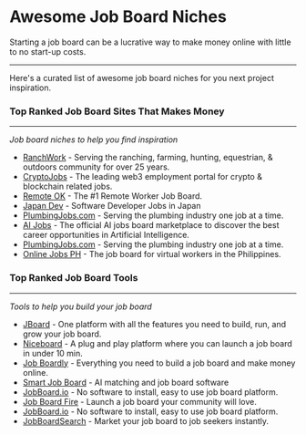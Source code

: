 # Awesome Job Board Niches
Starting a job board can be a lucrative way to make money online with little to no start-up costs.
___
Here's a curated list of awesome job board niches for you next project inspiration.
### Top Ranked Job Board Sites That Makes Money
___
_Job board niches to help you find inspiration_
* [RanchWork](https://www.ranchwork.com/) - Serving the ranching, farming, hunting, equestrian, & outdoors community for over 25 years.
* [CryptoJobs](https://www.cryptojobs.com/) - The leading web3 employment portal for crypto & blockchain related jobs. 
* [Remote OK](https://remoteok.com/) - The #1 Remote Worker Job Board.
* [Japan Dev](https://japan-dev.com/) - Software Developer Jobs in Japan
* [PlumbingJobs.com](https://plumbingjobs.com/) - Serving the plumbing industry one job at a time.
* [AI Jobs](https://www.aijobs.com/) - The official AI jobs board marketplace to discover the best career opportunities in Artificial Intelligence.
* [PlumbingJobs.com](https://plumbingjobs.com/) - Serving the plumbing industry one job at a time.
* [Online Jobs PH](https://onlinejobsph.com/) - The job board for virtual workers in the Philippines.
### Top Ranked Job Board Tools
___
_Tools to help you build your job board_
* [JBoard](https://jboard.io/) - One platform with all the features you need to build, run, and grow your job board.
* [Niceboard](https://niceboard.co/) - A plug and play platform where you can launch a job board in under 10 min.
* [Job Boardly](https://www.jobboardly.com/) - Everything you need to build a job board and make money online.
* [Smart Job Board](https://www.smartjobboard.com/) - AI matching and job board software
* [JobBoard.io](https://jobboard.io/) - No software to install, easy to use job board platform.
* [Job Board Fire](https://www.jobboardfire.com/) - Launch a job board your community will love.
* [JobBoard.io](https://jobboard.io/) - No software to install, easy to use job board platform.
* [JobBoardSearch](https://jobboardsearch.com/) - Market your job board to job seekers instantly.





